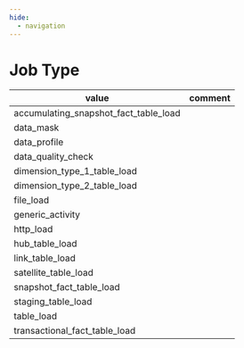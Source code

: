 ```yaml
---
hide:
  - navigation
---
```


# Job Type

| value                                 | comment |
| ------------------------------------- | ------- |
| accumulating_snapshot_fact_table_load |         |
| data_mask                             |         |
| data_profile                          |         |
| data_quality_check                    |         |
| dimension_type_1_table_load           |         |
| dimension_type_2_table_load           |         |
| file_load                             |         |
| generic_activity                      |         |
| http_load                             |         |
| hub_table_load                        |         |
| link_table_load                       |         |
| satellite_table_load                  |         |
| snapshot_fact_table_load              |         |
| staging_table_load                    |         |
| table_load                            |         |
| transactional_fact_table_load         |         |
